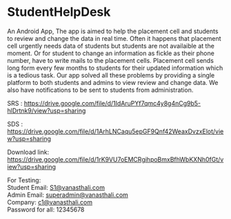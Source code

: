 # StudentHelpDesk
An Android App, The app is aimed to help the placement cell and students to review and change the data in real time.
Often it happens that placement cell urgently needs data of students but students are not availaible at the moment.
Or for student to change an information as fickle as their phone number, have to write mails to the placement cells.
Placement cell sends long form every few months to students for their updated information which is a tedious task.
Our app solved all these problems by providing a single platform to both students and admins to view review and change data.
We also have notifications to be sent to students from administration.

SRS : https://drive.google.com/file/d/1IdAruPYf7qmc4y8g4nCg9b5-hlDrtnk9/view?usp=sharing

SDS : https://drive.google.com/file/d/1ArhLNCaqu5epGF9Qnf42WeaxDvzxElot/view?usp=sharing

Download link: https://drive.google.com/file/d/1rK9VU7oEMCRgihpoBmxBfhWbKXNh0fGt/view?usp=sharing

For Testing: <br>
Student Email: S1@vanasthali.com <br>
Admin Email: superadmin@vanasthali.com <br>
Company: c1@vanasthali.com <br>
Password for all: 12345678
